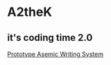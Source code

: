 # A2theK
## it's coding time 2.0

[Prototype Asemic Writing System](https://finnarundel.github.io/A2theK/custom_shapes/)
